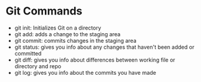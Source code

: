 # Git Commands

- git init:  Initializes Git on a directory
- git add:  adds a change to the staging area
- git commit:  commits changes in the staging area
- git status:  gives you info about any changes that haven't been added or committed
- git diff:  gives you info about differences between working file or directory and repo
- git log:  gives you info about the commits you have made